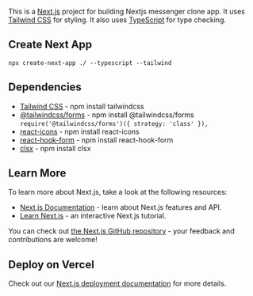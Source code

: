 This is a [Next.js](https://nextjs.org/) project for building Nextjs messenger clone app. It uses [Tailwind CSS](https://tailwindcss.com/) for styling. It also uses [TypeScript](https://www.typescriptlang.org/) for type checking.

## Create Next App

`npx create-next-app ./ --typescript --tailwind`

## Dependencies

- [Tailwind CSS](https://tailwindcss.com/) - npm install tailwindcss
- [@tailwindcss/forms](https://www.npmjs.com/package/@tailwindcss/forms) - npm install @tailwindcss/forms
  `require('@tailwindcss/forms')({ strategy: 'class' }),`
- [react-icons](https://react-icons.github.io/react-icons/) - npm install react-icons
- [react-hook-form](https://react-hook-form.com/) - npm install react-hook-form
- [clsx](https://www.npmjs.com/package/clsx) - npm install clsx

## Learn More

To learn more about Next.js, take a look at the following resources:

- [Next.js Documentation](https://nextjs.org/docs) - learn about Next.js features and API.
- [Learn Next.js](https://nextjs.org/learn) - an interactive Next.js tutorial.

You can check out [the Next.js GitHub repository](https://github.com/vercel/next.js/) - your feedback and contributions are welcome!

## Deploy on Vercel

Check out our [Next.js deployment documentation](https://nextjs.org/docs/deployment) for more details.

